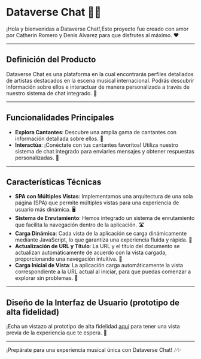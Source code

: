 
# Dataverse Chat 🎵💬

¡Hola y bienvenidas a Dataverse Chat!,Este proyecto fue creado con amor por Catherin Romero y Denis Alvarez para que disfrutes al máximo. ❤️

---

## Definición del Producto

Dataverse Chat es una plataforma en la cual encontrarás perfiles detallados de artistas destacados en la escena musical internacional. Podrás descubrir información sobre ellos e interactuar de manera personalizada a través de nuestro sistema de chat integrado. 🌟

---

## Funcionalidades Principales

- **Explora Cantantes**: Descubre una amplia gama de cantantes con información detallada sobre ellos. 🎤
- **Interactúa**: ¡Conéctate con tus cantantes favoritos! Utiliza nuestro sistema de chat integrado para enviarles mensajes y obtener respuestas personalizadas. 💬

---

## Características Técnicas

- **SPA con Múltiples Vistas**: Implementamos una arquitectura de una sola página (SPA) que permite múltiples vistas para una experiencia de usuario más dinámica. 🖥️
- **Sistema de Enrutamiento**: Hemos integrado un sistema de enrutamiento que facilita la navegación dentro de la aplicación. 🛣️
- **Carga Dinámica**: Cada vista de la aplicación se carga dinámicamente mediante JavaScript, lo que garantiza una experiencia fluida y rápida. 🚀
- **Actualización de URL y Título**: La URL y el título del documento se actualizan automáticamente de acuerdo con la vista cargada, proporcionando una navegación intuitiva. 🔄
- **Carga Inicial de Vista**: La aplicación carga automáticamente la vista correspondiente a la URL actual al iniciar, para que puedas comenzar a explorar sin problemas. 🎉

---

## Diseño de la Interfaz de Usuario (prototipo de alta fidelidad)

¡Echa un vistazo al prototipo de alta fidelidad [aquí](https://www.figma.com/proto/3z4FbYZIbd9KjXUyr8HSTW/Dataverse?page-id=0%3A1&type=design&node-id=205-111&viewport=36%2C416%2C0.07&t=8Df0rPkXs67LpRAD-1&scaling=min-zoom&starting-point-node-id=205%3A111&show-proto-sidebar=1&mode=design) para tener una vista previa de la experiencia que te espera. 👀

---

¡Prepárate para una experiencia musical única con Dataverse Chat! 🎶✨

